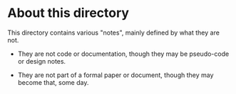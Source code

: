 About this directory
====================

This directory contains various "notes", mainly defined by
what they are not.

+ They are not code or documentation, though they may be
pseudo-code or design notes.

+ They are not part of a formal paper or document, though
they may become that, some day.
